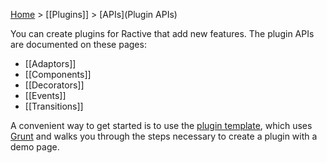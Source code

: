 [Home](ractive-js-documentation) > [[Plugins]] > [APIs](Plugin APIs)

You can create plugins for Ractive that add new features. The plugin APIs are documented on these pages:

* [[Adaptors]]
* [[Components]]
* [[Decorators]]
* [[Events]]
* [[Transitions]]

A convenient way to get started is to use the [plugin template](https://github.com/RactiveJS/Plugin-template), which uses [Grunt](http://gruntjs.com/) and walks you through the steps necessary to create a plugin with a demo page.